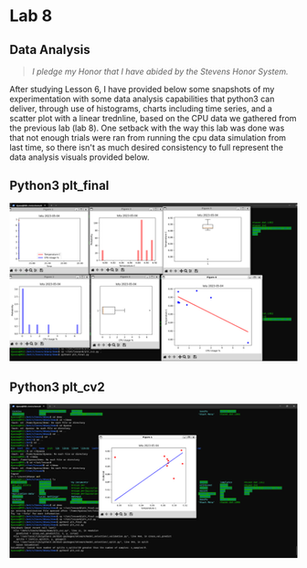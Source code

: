 # Lab 8
## Data Analysis
> *I pledge my Honor that I have abided by the Stevens Honor System.*

After studying Lesson 6, I have provided below some snapshots of my experimentation with some data analysis capabilities that python3 can deliver, through use of histograms, charts including time series, and a scatter plot with a linear trednline, based on the CPU data we gathered from the previous lab (lab 8). One setback with the way this lab was done was that not enough trials were ran from running the cpu data simulation from last time, so there isn't as much desired consistency to full represent the data analysis visuals provided below. 

## Python3 plt_final

![Python3 plt_final](https://github.com/dyassa123/CPE322A/blob/main/Lab%208/Media/Python3%20plt_final.png)

## Python3 plt_cv2

![Python3 plt_cv2](https://github.com/dyassa123/CPE322A/blob/main/Lab%208/Media/Python3%20plt_cv2.png)


